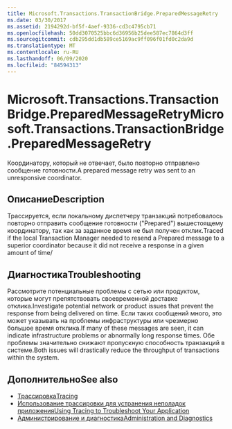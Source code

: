 ```yaml
---
title: Microsoft.Transactions.TransactionBridge.PreparedMessageRetry
ms.date: 03/30/2017
ms.assetid: 2194292d-bf5f-4aef-9336-cd3c4795cb71
ms.openlocfilehash: 50dd3070525bbc6d36956b25dee587ec7864d3ff
ms.sourcegitcommit: cdb295dd1db589ce5169ac9ff096f01fd0c2da9d
ms.translationtype: MT
ms.contentlocale: ru-RU
ms.lasthandoff: 06/09/2020
ms.locfileid: "84594313"
---
```

# <a name="microsofttransactionstransactionbridgepreparedmessageretry"></a><span data-ttu-id="d679e-102">Microsoft.Transactions.TransactionBridge.PreparedMessageRetry</span><span class="sxs-lookup"><span data-stu-id="d679e-102">Microsoft.Transactions.TransactionBridge.PreparedMessageRetry</span></span>
<span data-ttu-id="d679e-103">Координатору, который не отвечает, было повторно отправлено сообщение готовности.</span><span class="sxs-lookup"><span data-stu-id="d679e-103">A prepared message retry was sent to an unresponsive coordinator.</span></span>  
  
## <a name="description"></a><span data-ttu-id="d679e-104">Описание</span><span class="sxs-lookup"><span data-stu-id="d679e-104">Description</span></span>  
 <span data-ttu-id="d679e-105">Трассируется, если локальному диспетчеру транзакций потребовалось повторно отправить сообщение готовности ("Prepared") вышестоящему координатору, так как за заданное время не был получен отклик.</span><span class="sxs-lookup"><span data-stu-id="d679e-105">Traced if the local Transaction Manager needed to resend a Prepared message to a superior coordinator because it did not receive a response in a given amount of time/</span></span>  
  
## <a name="troubleshooting"></a><span data-ttu-id="d679e-106">Диагностика</span><span class="sxs-lookup"><span data-stu-id="d679e-106">Troubleshooting</span></span>  
 <span data-ttu-id="d679e-107">Рассмотрите потенциальные проблемы с сетью или продуктом, которые могут препятствовать своевременной доставке отклика.</span><span class="sxs-lookup"><span data-stu-id="d679e-107">Investigate potential network or product issues that prevent the response from being delivered on time.</span></span>  <span data-ttu-id="d679e-108">Если таких сообщений много, это может указывать на проблемы инфраструктуры или чрезмерно большое время отклика.</span><span class="sxs-lookup"><span data-stu-id="d679e-108">If many of these messages are seen, it can indicate infrastructure problems or abnormally long response times.</span></span> <span data-ttu-id="d679e-109">Обе проблемы значительно снижают пропускную способность транзакций в системе.</span><span class="sxs-lookup"><span data-stu-id="d679e-109">Both issues will drastically reduce the throughput of transactions within the system.</span></span>  
  
## <a name="see-also"></a><span data-ttu-id="d679e-110">Дополнительно</span><span class="sxs-lookup"><span data-stu-id="d679e-110">See also</span></span>

- [<span data-ttu-id="d679e-111">Трассировка</span><span class="sxs-lookup"><span data-stu-id="d679e-111">Tracing</span></span>](index.md)
- [<span data-ttu-id="d679e-112">Использование трассировки для устранения неполадок приложения</span><span class="sxs-lookup"><span data-stu-id="d679e-112">Using Tracing to Troubleshoot Your Application</span></span>](using-tracing-to-troubleshoot-your-application.md)
- [<span data-ttu-id="d679e-113">Администрирование и диагностика</span><span class="sxs-lookup"><span data-stu-id="d679e-113">Administration and Diagnostics</span></span>](../index.md)
